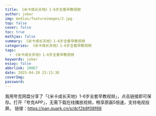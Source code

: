 ```yaml
---
title: 《米卡成长天地》1-6岁全套早教视频
author: joker
img: medias/featureimages/2.jpg
top: false
cover: false
toc: true
mathjax: false
summary: 《米卡成长天地》1-6岁全套早教视频
categories: 《米卡成长天地》1-6岁全套早教视频
tags:
  - 《米卡成长天地》1-6岁全套早教视频
keywords: joker
essay: false
abbrlink: 20067
date: 2025-04-20 23:13:30
coverImg:
password:
---
```


我用夸克网盘分享了「《米卡成长天地》1-6岁全套早教视频」，点击链接即可保存。打开「夸克APP」，无需下载在线播放视频，畅享原画5倍速，支持电视投屏。
链接：https://pan.quark.cn/s/dcf2b8f08f68
